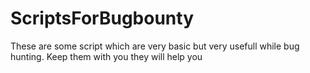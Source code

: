 # ScriptsForBugbounty

These are some script which are very basic but very usefull while bug hunting.
Keep them with you they will help you

